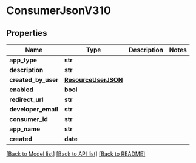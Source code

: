 # ConsumerJsonV310

## Properties
Name | Type | Description | Notes
------------ | ------------- | ------------- | -------------
**app_type** | **str** |  | 
**description** | **str** |  | 
**created_by_user** | [**ResourceUserJSON**](ResourceUserJSON.md) |  | 
**enabled** | **bool** |  | 
**redirect_url** | **str** |  | 
**developer_email** | **str** |  | 
**consumer_id** | **str** |  | 
**app_name** | **str** |  | 
**created** | **date** |  | 

[[Back to Model list]](../README.md#documentation-for-models) [[Back to API list]](../README.md#documentation-for-api-endpoints) [[Back to README]](../README.md)


